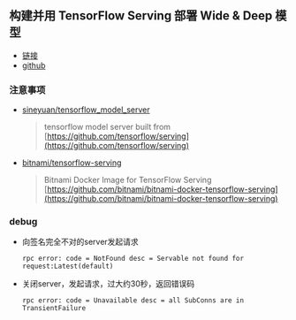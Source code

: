 ## 构建并用 TensorFlow Serving 部署 Wide & Deep 模型
* [链接](https://www.jianshu.com/p/2fffd0e332bc)
* [github](https://github.com/edvardHua/Articles)

### 注意事项
* [sineyuan/tensorflow_model_server](https://hub.docker.com/r/sineyuan/tensorflow_model_server/)
  >tensorflow model server built from [https://github.com/tensorflow/serving](https://github.com/tensorflow/serving)
* [bitnami/tensorflow-serving](https://hub.docker.com/r/bitnami/tensorflow-serving/)
  >Bitnami Docker Image for TensorFlow Serving
  [https://github.com/bitnami/bitnami-docker-tensorflow-serving](https://github.com/bitnami/bitnami-docker-tensorflow-serving)

### debug
* 向签名完全不对的server发起请求
  ```
  rpc error: code = NotFound desc = Servable not found for request:Latest(default)
  ```
* 关闭server，发起请求，过大约30秒，返回错误码
  ```
  rpc error: code = Unavailable desc = all SubConns are in TransientFailure
  ```